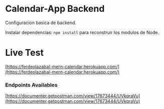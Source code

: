 # Calendar-App Backend

Configuracion basica de backend.

Instalar dependencias: ```npm install``` para reconstruir los modulos de Node.

# Live Test
[https://ferdeolazabal-mern-calendar.herokuapp.com/](https://ferdeolazabal-mern-calendar.herokuapp.com/)

### Endpoints Availables

[https://documenter.getpostman.com/view/17673444/UVkqraVu](https://documenter.getpostman.com/view/17673444/UVkqraVu)